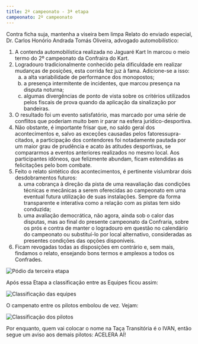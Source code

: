 ```yaml
---
title: 2º campeonato - 3ª etapa
campeonato: 2º campeonato
---
```


Contra ficha suja, mantenha a viseira bem limpa
Relato do enviado especial, Dr. Carlos Honório Andrada Tomás Oliveira, advogado automobilístico:

1. A contenda automobilística realizada no Jaguaré Kart In marcou o meio termo do 2º campeonato da Confraira do Kart.
2. Logradouro tradicionalmente conhecido pela dificuldade em realizar mudanças de posições, esta corrida fez juz à fama. Adicione-se a isso:
    <ol type="a">
      <li>a alta variabilidade de performance dos monopostos;</li>
      <li>a presença intermitente de incidentes, que marcou presença na disputa noturna;</li>
      <li>algumas divergências de ponto de vista sobre os critérios utilizados pelos fiscais de prova quando da aplicação da sinalização por bandeiras.</li>
    </ol>
3. O resultado foi um evento satisfatório, mas marcado por uma série de conflitos que poderiam muito bem ir parar na esfera jurídico-desportiva.
4. Não obstante, é importante frisar que, no saldo geral dos acontecimentos e, salvo as exceções causadas pelos fatoressupra-citados, a participação dos contendores foi notadamente pautada por um maior grau de prudência e acato às atitudes desportivas, se compararmos a eventos anteriores realizados no mesmo local. Aos participantes idôneos, que felizmente abundam, ficam estendidas as felicitações pelo bom combate.
5. Feito o relato sintético dos acontecimentos, é pertinente vislumbrar dois desdobramentos futuros:
    <ol type="a">
      <li>uma cobrança à direção da pista de uma reavaliação das condições técnicas e mecânicas a serem oferecidas ao campeonato em uma eventual futura utilização de suas instalações. Sempre da forma transparente e interativa como a relação com as pistas tem sido conduzida;</li>
      <li>uma avaliação democrática, não agora, ainda sob o calor das disputas, mas ao final do presente campeonato da Confraria, sobre os prós e contra de manter o logradouro em questão no calendário do campeonato ou substituí-lo por local alternativo, consideradas as presentes condições das opções disponíveis.</li>
    </ol>
6. Ficam revogadas todas as disposições em contrário e, sem mais, findamos o relato, ensejando bons termos e amplexos a todos os Confrades.

![Pódio da terceira etapa](/uploads/Podium_Jaguare.jpg)

Após essa Etapa a classificação entre as Equipes ficou assim:

![Classificação das equipes](/uploads/Cassif_apos_3_EQUIPES.jpg)

O campenato entre os pilotos embolou de vez. Vejam:

![Classificação dos pilotos](/uploads/Classif_Pilotos.jpg)

Por enquanto, quem vai colocar o nome na Taça Transitória é o IVAN, então segue um aviso aos demais pilotos: ACELERA AÍ!
